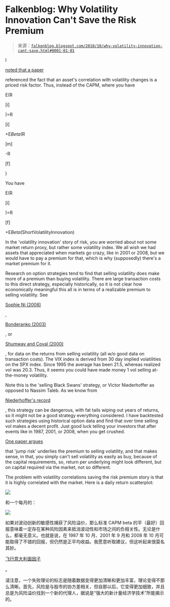 <!--yml

category: 未分类

date: 2024-05-12 21:19:40

-->

# Falkenblog: Why Volatility Innovation Can't Save the Risk Premium

> 来源：[`falkenblog.blogspot.com/2010/10/why-volatility-innovation-cant-save.html#0001-01-01`](http://falkenblog.blogspot.com/2010/10/why-volatility-innovation-cant-save.html#0001-01-01)

I

[noted that a paper](http://falkenblog.blogspot.com/2010/10/never-trust-experts.html)

referenced the fact that an asset's correlation with volatility changes is a priced risk factor. Thus, instead of the CAPM, where you have

E(R

[i]

)=R

[i]

+E*Beta*(R

[m]

-R

[f]

)

You have

E(R

[i]

)=R

[f]

+E*Beta*(ShortVolatilityInnovation)

In the 'volatility innovation' story of risk, you are worried about not some market return proxy, but rather some volatility index. We all wish we had assets that appreciated when markets go crazy, like in 2001 or 2008, but we would have to pay a premium for that, which is why (supposedly) there's a market premium for it.

Research on option strategies tend to find that selling volatility does make more of a premium than buying volatility. There are large transaction costs to this direct strategy, especially historically, so it is not clear how economically meaningful this all is in terms of a realizable premium to selling volatility. See

[Sophie Ni (2008)](http://papers.ssrn.com/sol3/papers.cfm?abstract_id=1259703)

,

[Bonderanko (2003)](http://papers.ssrn.com/sol3/papers.cfm?abstract_id=375784)

, or

[Shumway and Coval (2000)](http://papers.ssrn.com/sol3/papers.cfm?abstract_id=189840)

, for data on the returns from selling volatility (all w/o good data on transaction costs). The VIX index is derived from 30 day implied volatilities on the SPX index. Since 1995 the average has been 21.5, whereas realized vol was 20.3\. Thus, it seems you could have made money 1 vol selling at-the-money volatility.

Note this is the 'selling Black Swans' strategy, or Victor Niederhoffer as opposed to Nassim Taleb. As we know from

[Niederhoffer's record](http://seekingalpha.com/article/49251-the-third-fall-of-victor-niederhoffer)

, this strategy can be dangerous, with fat tails wiping out years of returns, so it might not be a good strategy everything considered. I have backtested such strategies using historical option data and find that over time selling vol makes a decent profit. Just good luck telling your investors that after events like in 1987, 2001, or 2008, when you get crushed.

[One paper argues](http://papers.ssrn.com/sol3/papers.cfm?abstract_id=1340575)

that 'jump risk' underlies the premium to selling volatility, and that makes sense, in that, you simply can't sell volatility as easily as buy, because of the capital requirements, so, return per underlying might look different, but on capital required via the market, not so different.

The problem with volatility correlations saving the risk premium story is that it is highly correlated with the market. Here is a daily return scatterplot:

![](https://blogger.googleusercontent.com/img/b/R29vZ2xl/AVvXsEjeQtoLQbgU7jCDCJ6fKPPT_g48YpiMMMaSS3_vJC7HWnXLDs_7Wqh-YrkGM458yp59oZH2wVFMZ1nhtE8AAulifX5OMxpMHwTK9pdL1Ax-ZAojGXzbRq90KnBqs9B2pR-zLo9c0A/s1600/dailyspy.jpg)

和一个每月的：

![](https://blogger.googleusercontent.com/img/b/R29vZ2xl/AVvXsEgNWL0MalwP41ExsMVGtvF_lvyVQWAEZrKV-KFY0L_zXj_t6TC0Q6Jf_5nvr_x2DIKP4Fq5bPlWT449uj-t4xauiseuifYzkiLdY0r7Q5jrBIzgOgMutWWyYPSIbrbMO-IbwkFZXw/s1600/monspy.jpg)

如果对波动创新的敏感性捕获了风险溢价，那么标准 CAPM beta 的平（最好）回报意味着一定存在某种风险因素来抵消波动性和市场之间的负相关性。无论是什么，都毫无意义。也就是说，在 1987 年 10 月、2001 年 9 月和 2008 年 10 月可能取得了不错的回报，但仍然是正平均收益。我愿意听取建议，但这听起来很莫名其妙。

[飞行意大利面因子](http://www.venganza.org/)

。

请注意，一个失败理论的标志是随着数据变得更加清晰和更加丰富，理论变得不那么清晰。首先，风险是与股市的协方差相关，但自那以后，它变得更加细致，并且总是为风险溢价找到一个新的代理人，据说是“强大的新计量经济学技术”所能揭示的。

